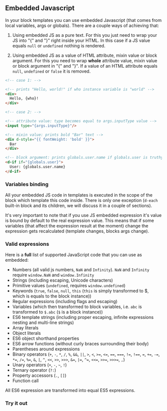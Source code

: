 ## Embedded Javascript

In your block templates you can use embedded Javascript (that comes
from local variables, args or globals). There are a couple ways
of achieving that:

1. Using embedded JS as a pure text. For this you just need to
wrap your JS into "{" and "}" right inside your HTML. In this case
if a JS value equals `null` or `undefined` nothing is rendered.

2. Using embedded JS as a value of HTML attribute, mixin value
or block argument. For this you need to wrap **whole** attribute
value, mixin value or block argument in "{" and "}". If a value
of an HTML attribute equals `null`, `undefined` or `false` it is
removed.

```html
<!-- case 1: -->

<!-- prints "Hello, world!" if who instance variable is "world" -->
<div>
  Hello, {who}!
</div>

<!-- case 2: -->

<!-- attribute value: type becomes equal to args.inputType value -->
<input type="{args.inputType}"/>

<!-- mixin value: prints bold "Bar" text -->
<div d-style="{{ fontWeight: 'bold' }}">
  Bar
</div>

<!-- block argument: prints globals.user.name if globals.user is truthy -->
<d-if if="{globals.user}">
  User: {globals.user.name}
</d-if>
```

### Variables binding

All your embedded JS code in templates is executed in the scope
of the block which template this code inside. There is only one
exception (`d-each` built-in block and its children, we will
discuss it in a couple of sections).

It's very important to note that if you use JS embedded expression
it's value is bound by default to the real expression value.
This means that if some variables (that affect the expression
result at the moment) change the expression gets recalculated
(template changes, blocks args change).

### Valid expressions

Here is a **full** list of supported JavaScript code that
you can use as embedded:

* Numbers (all valid js numbers, `NaN` and `Infinity`). `NaN` and
`Infinity` require `window.NaN` and `window.Infinity`
* Strings (including escaping, Unicode characters)
* Primitive values (`undefined`, requires `window.undefined`)
* Keywords (`true`, `false`, `null`, `this` (`this` is simply
transformed to $, which is equals to the block instance))
* Regular expressions (including flags and escaping)
* Variables (which then transformed to block variables, i.e.
`abc` is transformed to `$.abc` (`$` is a block instance))
* ES6 template strings (including proper escaping, infinite
expressions nesting and multi-line strings)
* Array literals
* Object literals
* ES6 object shorthand properties
* ES6 arrow functions (without curly braces surrounding their
body)
* Parentheses around expressions
* Binary operators (`+`, `-`, `*`, `/`, `%`, `&&`, `||`, `>`,
`<`, `>=`, `<=`, `==`, `===`, `!=`, `!==`, `=`, `+=`, `-=`,
`*=`, `/=`, `%=`, `&`, `|`, `^`, `<<`, `>>`, `>>>`, `&=`, `|=`,
`^=`, `<<=`, `>>=`, `>>>=`, `,`)
* Unary operators (`+`, `-`, `~`, `!`)
* Ternary operator (`?:`)
* Property accessors (`.`, `[]`)
* Function call

All ES6 expression are transformed into equal ES5 expressions.

### Try it out
